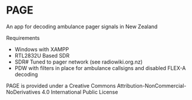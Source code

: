 # PAGE
An app for decoding ambulance pager signals in New Zealand

Requirements
- Windows with XAMPP
- RTL2832U Based SDR
- SDR# Tuned to pager network (see radiowiki.org.nz)
- PDW with filters in place for ambulance callsigns and disabled FLEX-A decoding

PAGE is provided under a Creative Commons Attribution-NonCommercial-NoDerivatives 4.0 International Public License
